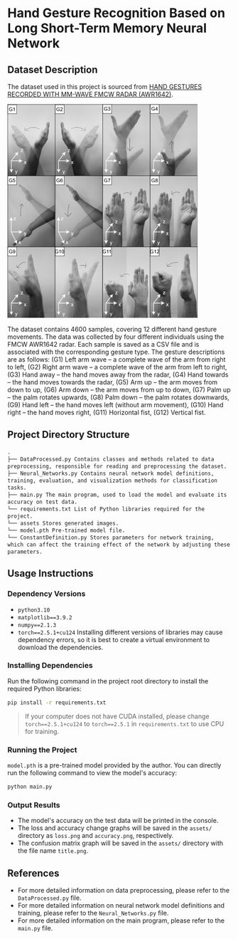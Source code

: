 # Hand Gesture Recognition Based on Long Short-Term Memory Neural Network

## Dataset Description

The dataset used in this project is sourced from [HAND GESTURES RECORDED WITH MM-WAVE FMCW RADAR (AWR1642)](https://ieee-dataport.org/open-access/hand-gestures-recorded-mm-wave-fmcw-radar-awr1642).

![](./assets/clip_image001.png)

The dataset contains 4600 samples, covering 12 different hand gesture movements. The data was collected by four different individuals using the FMCW AWR1642 radar. Each sample is saved as a CSV file and is associated with the corresponding gesture type. The gesture descriptions are as follows: (G1) Left arm wave – a complete wave of the arm from right to left, (G2) Right arm wave – a complete wave of the arm from left to right, (G3) Hand away – the hand moves away from the radar, (G4) Hand towards – the hand moves towards the radar, (G5) Arm up – the arm moves from down to up, (G6) Arm down – the arm moves from up to down, (G7) Palm up – the palm rotates upwards, (G8) Palm down – the palm rotates downwards, (G9) Hand left – the hand moves left (without arm movement), (G10) Hand right – the hand moves right, (G11) Horizontal fist, (G12) Vertical fist.

## Project Directory Structure

```
.
├── DataProcessed.py Contains classes and methods related to data preprocessing, responsible for reading and preprocessing the dataset.
├── Neural_Networks.py Contains neural network model definitions, training, evaluation, and visualization methods for classification tasks.
├── main.py The main program, used to load the model and evaluate its accuracy on test data.
└── requirements.txt List of Python libraries required for the project.
└── assets Stores generated images.
└── model.pth Pre-trained model file.
└── ConstantDefinition.py Stores parameters for network training, which can affect the training effect of the network by adjusting these parameters.
```

## Usage Instructions

### Dependency Versions

- `python3.10`
- `matplotlib==3.9.2`
- `numpy==2.1.3`
- `torch==2.5.1+cu124`
  Installing different versions of libraries may cause dependency errors, so it is best to create a virtual environment to download the dependencies.

### Installing Dependencies

Run the following command in the project root directory to install the required Python libraries:

```bash
pip install -r requirements.txt
```

> If your computer does not have CUDA installed, please change `torch==2.5.1+cu124` to `torch==2.5.1` in `requirements.txt` to use CPU for training.

### Running the Project

`model.pth` is a pre-trained model provided by the author. You can directly run the following command to view the model's accuracy:

```bash
python main.py
```

### Output Results

- The model's accuracy on the test data will be printed in the console.
- The loss and accuracy change graphs will be saved in the `assets/` directory as `loss.png` and `accuracy.png`, respectively.
- The confusion matrix graph will be saved in the `assets/` directory with the file name `title.png`.

## References
- For more detailed information on data preprocessing, please refer to the `DataProcessed.py` file.
- For more detailed information on neural network model definitions and training, please refer to the `Neural_Networks.py` file.
- For more detailed information on the main program, please refer to the `main.py` file.